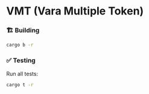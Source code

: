 # VMT (Vara Multiple Token)

### 🏗️ Building

```sh
cargo b -r 
```

### ✅ Testing

Run all tests:
```sh
cargo t -r 
```
